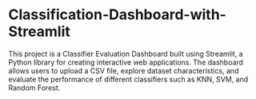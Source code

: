 # Classification-Dashboard-with-Streamlit
This project is a Classifier Evaluation Dashboard built using Streamlit, a Python library for creating interactive web applications. The dashboard allows users to upload a CSV file, explore dataset characteristics, and evaluate the performance of different classifiers such as KNN, SVM, and Random Forest.
